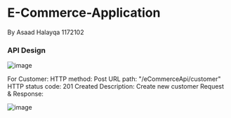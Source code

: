 ﻿#  E-Commerce-Application
 By Asaad Halayqa 1172102
 
 ### API Design
 
![image](https://user-images.githubusercontent.com/79643639/165389228-dcd5c8c5-d136-4dfb-a8eb-1f8a14f7d5ff.png)

For Customer: 
HTTP method: Post
URL path: "/eCommerceApi/customer"
HTTP status code: 201 Created
Description: Create new customer
Request & Response:  

![image](https://user-images.githubusercontent.com/79643639/165391283-b8aeba63-c7f6-4e90-999f-0cf98e5e517f.png)
